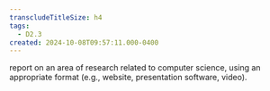 ```yaml
---
transcludeTitleSize: h4
tags:
  - D2.3
created: 2024-10-08T09:57:11.000-0400
---
```

report on an area of research related to computer science, using an appropriate format (e.g., website, presentation software, video).